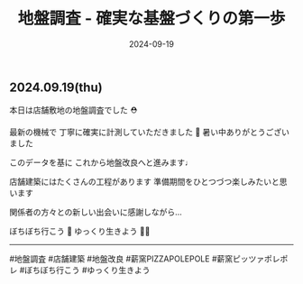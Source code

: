 ﻿---
title: '地盤調査 - 確実な基盤づくりの第一歩'
date: '2024-09-19'
image: '/images/地盤調査.png'
description: '本日は店舗敷地の地盤調査でした ⛑️...詳細を表示'
lang: 'ja'
tags: ['建設・工事']
---

## 2024.09.19(thu)

本日は店舗敷地の地盤調査でした ⛑️

最新の機械で
丁寧に確実に計測していただきました 🧐
暑い中ありがとうございました

このデータを基に
これから地盤改良へと進みます♩

店舗建築にはたくさんの工程があります
準備期間をひとつづつ楽しみたいと思います

関係者の方々との新しい出会いに感謝しながら…

ぼちぼち行こう 👣
ゆっくり生きよう 🎑➿

---

#地盤調査 #店舗建築 #地盤改良 #薪窯PIZZAPOLEPOLE #薪窯ピッツァポレポレ #ぼちぼち行こう #ゆっくり生きよう
